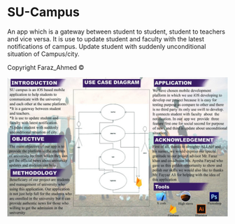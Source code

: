 # SU-Campus
An app which is a gateway between student to student, student to teachers and vice versa. It is use to update student and faculty with the latest notifications of campus. Update student with suddenly unconditional situation of Campus/city.

Copyright Faraz_Ahmed ©


![](su.jpeg)

